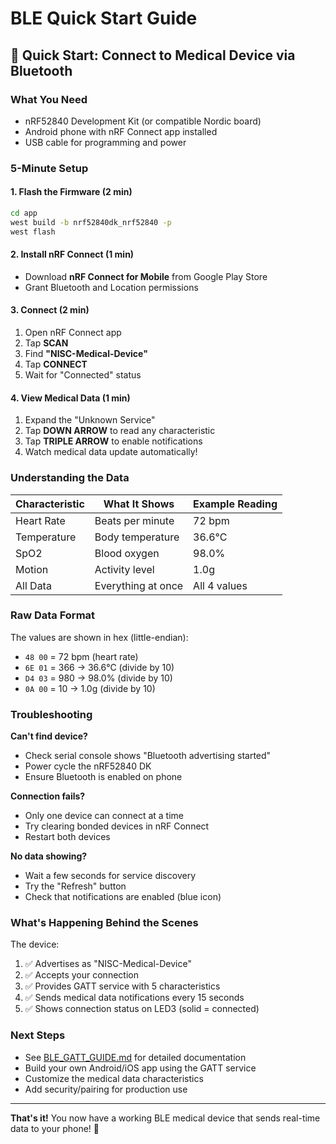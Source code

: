 # BLE Quick Start Guide

## 🚀 Quick Start: Connect to Medical Device via Bluetooth

### What You Need
- nRF52840 Development Kit (or compatible Nordic board)
- Android phone with nRF Connect app installed
- USB cable for programming and power

### 5-Minute Setup

#### 1. Flash the Firmware (2 min)
```bash
cd app
west build -b nrf52840dk_nrf52840 -p
west flash
```

#### 2. Install nRF Connect (1 min)
- Download **nRF Connect for Mobile** from Google Play Store
- Grant Bluetooth and Location permissions

#### 3. Connect (2 min)
1. Open nRF Connect app
2. Tap **SCAN**
3. Find **"NISC-Medical-Device"**
4. Tap **CONNECT**
5. Wait for "Connected" status

#### 4. View Medical Data (1 min)
1. Expand the "Unknown Service" 
2. Tap **DOWN ARROW** to read any characteristic
3. Tap **TRIPLE ARROW** to enable notifications
4. Watch medical data update automatically!

### Understanding the Data

| Characteristic | What It Shows | Example Reading |
|---------------|---------------|-----------------|
| Heart Rate | Beats per minute | 72 bpm |
| Temperature | Body temperature | 36.6°C |
| SpO2 | Blood oxygen | 98.0% |
| Motion | Activity level | 1.0g |
| All Data | Everything at once | All 4 values |

### Raw Data Format

The values are shown in hex (little-endian):
- `48 00` = 72 bpm (heart rate)
- `6E 01` = 366 → 36.6°C (divide by 10)
- `D4 03` = 980 → 98.0% (divide by 10)
- `0A 00` = 10 → 1.0g (divide by 10)

### Troubleshooting

**Can't find device?**
- Check serial console shows "Bluetooth advertising started"
- Power cycle the nRF52840 DK
- Ensure Bluetooth is enabled on phone

**Connection fails?**
- Only one device can connect at a time
- Try clearing bonded devices in nRF Connect
- Restart both devices

**No data showing?**
- Wait a few seconds for service discovery
- Try the "Refresh" button
- Check that notifications are enabled (blue icon)

### What's Happening Behind the Scenes

The device:
1. ✅ Advertises as "NISC-Medical-Device"
2. ✅ Accepts your connection
3. ✅ Provides GATT service with 5 characteristics
4. ✅ Sends medical data notifications every 15 seconds
5. ✅ Shows connection status on LED3 (solid = connected)

### Next Steps

- See [BLE_GATT_GUIDE.md](BLE_GATT_GUIDE.md) for detailed documentation
- Build your own Android/iOS app using the GATT service
- Customize the medical data characteristics
- Add security/pairing for production use

---

**That's it!** You now have a working BLE medical device that sends real-time data to your phone! 🎉

